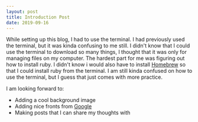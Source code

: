 ```yaml
---
layout: post
title: Introduction Post
date: 2019-09-16
---
```


While setting up this blog, I had to use the terminal. I had previously used
the terminal, but it was kinda confusing to me still. I didn't know that I
could use the terminal to download so many things, I thought that it was only
for managing files on my computer. The hardest part for me was figuring out
how to install ruby. I didn't know i would also have to install [Homebrew][brew]
so that I could install ruby from the terminal. I am still kinda confused on how
to use the terminal, but I guess that just comes with more practice.

I am looking forward to:
- Adding a cool background image
- Adding nice fronts from [Google][font]
- Making posts that I can share my thoughts with

[brew]: http://brew.sh
[font]: https://fonts.google.com/
